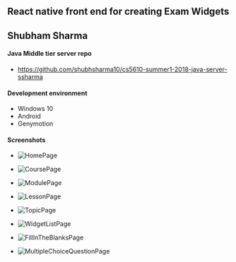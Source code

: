 ## React native front end for creating Exam Widgets

## Shubham Sharma

#### Java Middle tier server repo
- https://github.com/shubhsharma10/cs5610-summer1-2018-java-server-ssharma

#### Development environment
- Windows 10
- Android
- Genymotion

#### Screenshots

- ![HomePage](HomePage.JPG)

- ![CoursePage](CoursePage.JPG)

- ![ModulePage](ModulePage.JPG)

- ![LessonPage](LessonPage.JPG)

- ![TopicPage](TopicPage.JPG)

- ![WidgetListPage](WidgetListPage.JPG)

- ![FillInTheBlanksPage](FillInTheBlanksPage.JPG)

- ![MultipleChoiceQuestionPage](MultipleChoiceQuestionPage.JPG)
